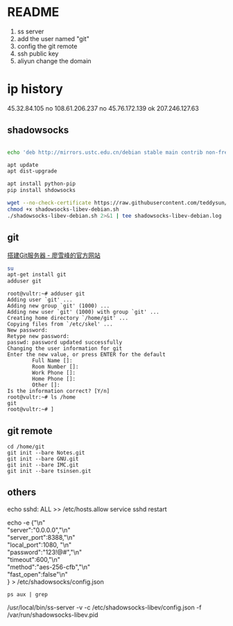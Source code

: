 # README

1. ss server
2. add the user named "git"
3. config the git remote
4. ssh public key
5. aliyun change the domain

# ip history

45.32.84.105 no
108.61.206.237 no
45.76.172.139 ok
207.246.127.63

## shadowsocks

```bash

echo 'deb http://mirrors.ustc.edu.cn/debian stable main contrib non-free' > /etc/apt/sources.list

apt update
apt dist-upgrade

apt install python-pip
pip install shdowsocks

wget --no-check-certificate https://raw.githubusercontent.com/teddysun/shadowsocks_install/master/shadowsocks-libev-debian.sh
chmod +x shadowsocks-libev-debian.sh
./shadowsocks-libev-debian.sh 2>&1 | tee shadowsocks-libev-debian.log
```

## git

[搭建Git服务器 - 廖雪峰的官方网站](https://www.liaoxuefeng.com/wiki/0013739516305929606dd18361248578c67b8067c8c017b000/00137583770360579bc4b458f044ce7afed3df579123eca000)

```bash
su
apt-get install git
adduser git
```

```
root@vultr:~# adduser git
Adding user `git' ...
Adding new group `git' (1000) ...
Adding new user `git' (1000) with group `git' ...
Creating home directory `/home/git' ...
Copying files from `/etc/skel' ...
New password: 
Retype new password: 
passwd: password updated successfully
Changing the user information for git
Enter the new value, or press ENTER for the default
        Full Name []: 
        Room Number []: 
        Work Phone []: 
        Home Phone []: 
        Other []: 
Is the information correct? [Y/n] 
root@vultr:~# ls /home
git
root@vultr:~# ]
```

## git remote

```
cd /home/git
git init --bare Notes.git
git init --bare GNU.git
git init --bare IMC.git
git init --bare tsinsen.git
```

## others

echo sshd: ALL >> /etc/hosts.allow
service sshd restart

echo -e {"\n" \
    "server":"0.0.0.0","\n" \
    "server_port":8388,"\n" \
    "local_port":1080, "\n" \
    "password":"123!@#","\n" \
    "timeout":600,"\n" \
    "method":"aes-256-cfb","\n" \
    "fast_open":false"\n"\
} > /etc/shadowsocks/config.json 

`ps aux | grep`

/usr/local/bin/ss-server -v -c /etc/shadowsocks-libev/config.json -f /var/run/shadowsocks-libev.pid